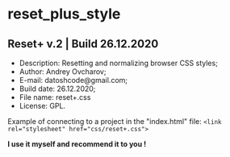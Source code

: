 # reset_plus_style

<h2>Reset+ v.2 | Build 26.12.2020 </h2>

<ul>
  <li>Description: Resetting and normalizing browser CSS styles;</li>
  <li>Author: Andrey Ovcharov;</li>
  <li>E-mail: datoshcode@gmail.com;</li>
  <li>Build date: 26.12.2020;</li>
  <li>File name: reset+.css</li>
  <li>License: GPL.</li>
</ul>  

<p>
  Example of connecting to a project in the "index.html" file: 
  <code>&lt;link rel="stylesheet" href="css/reset+.css"&gt;</code>
</p>  

<p><strong>I use it myself and recommend it to you ! </strong></p>
